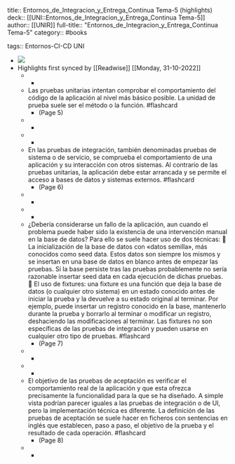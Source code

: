 title:: Entornos_de_Integracion_y_Entrega_Continua Tema-5 (highlights)
deck:: [[UNI::Entornos_de_Integracion_y_Entrega_Continua Tema-5]]
author:: [[UNIR]]
full-title:: "Entornos_de_Integracion_y_Entrega_Continua Tema-5"
category:: #books

tags:: Entornos-CI-CD UNI

- ![](https://readwise-assets.s3.amazonaws.com/media/uploaded_book_covers/profile_22942/a0ce2b0f-edc9-4ed0-9a15-89640a0a011d.jpg)
- Highlights first synced by [[Readwise]] [[Monday, 31-10-2022]]
	- -
	- Las  pruebas  unitarias  intentan  comprobar  el  comportamiento  del  código  de  la aplicación al nivel más básico posible. La unidad de prueba suele ser el método o la función. #flashcard
		- (Page 5)
	- -
	- -
	- En  las  pruebas  de  integración,  también  denominadas  pruebas  de  sistema  o  de servicio, se comprueba el comportamiento de una aplicación y su interacción con otros  sistemas.  Al  contrario  de  las  pruebas  unitarias,  la  aplicación  debe  estar arrancada y se permite el acceso a bases de datos y sistemas externos. #flashcard
		- (Page 6)
	- -
	- -
	- ¿Debería considerarse un fallo de la aplicación, aun cuando el problema puede haber sido la existencia de una intervención manual en la base de datos? Para ello se suele hacer uso de dos técnicas:   La inicialización de la base de datos con «datos semilla», más conocidos como seed data. Estos datos son siempre los mismos y se insertan en una base de datos en  blanco  antes  de  empezar  las  pruebas.  Si  la  base  persiste  tras  las  pruebas probablemente no sería razonable insertar seed data en cada ejecución de dichas pruebas.   El uso de fixtures: una fixture es una función que deja la base de datos (o cualquier otro sistema) en un estado conocido antes de iniciar la prueba y la devuelve a su estado original al terminar. Por ejemplo, puede insertar un registro conocido en la base, mantenerlo durante la prueba y borrarlo al terminar o modificar un registro, deshaciendo las modificaciones al terminar. Las fixtures no son específicas de las pruebas de integración y pueden usarse en cualquier otro tipo de pruebas. #flashcard
		- (Page 7)
	- -
	- -
	- El objetivo de las pruebas de aceptación es verificar el comportamiento real de la aplicación  y  que  esta  ofrezca  precisamente  la  funcionalidad  para  la  que  se  ha diseñado. A simple vista podrían parecer iguales a las pruebas de integración o de UI, pero la implementación técnica es diferente. La definición de las pruebas de aceptación se suele hacer en ficheros con sentencias en inglés que establecen, paso a paso, el objetivo de la prueba y el resultado de cada operación. #flashcard
		- (Page 8)
	- -